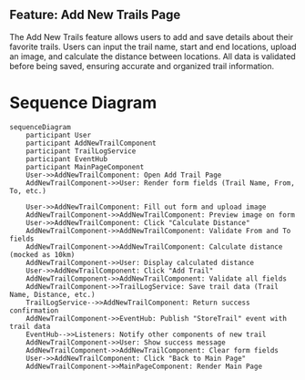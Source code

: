 ## Feature: Add New Trails Page

The Add New Trails feature allows users to add and save details about their favorite trails. Users can input the trail name, start and end locations, upload an image, and calculate the distance between locations. All data is validated before being saved, ensuring accurate and organized trail information.

# Sequence Diagram
```mermaid
sequenceDiagram
    participant User
    participant AddNewTrailComponent
    participant TrailLogService
    participant EventHub
    participant MainPageComponent
    User->>AddNewTrailComponent: Open Add Trail Page
    AddNewTrailComponent->>User: Render form fields (Trail Name, From, To, etc.)
    
    User->>AddNewTrailComponent: Fill out form and upload image
    AddNewTrailComponent->>AddNewTrailComponent: Preview image on form
    User->>AddNewTrailComponent: Click "Calculate Distance"
    AddNewTrailComponent->>AddNewTrailComponent: Validate From and To fields
    AddNewTrailComponent->>AddNewTrailComponent: Calculate distance (mocked as 10km)
    AddNewTrailComponent->>User: Display calculated distance
    User->>AddNewTrailComponent: Click "Add Trail"
    AddNewTrailComponent->>AddNewTrailComponent: Validate all fields
    AddNewTrailComponent->>TrailLogService: Save trail data (Trail Name, Distance, etc.)
    TrailLogService-->>AddNewTrailComponent: Return success confirmation
    AddNewTrailComponent->>EventHub: Publish "StoreTrail" event with trail data
    EventHub-->>Listeners: Notify other components of new trail
    AddNewTrailComponent->>User: Show success message
    AddNewTrailComponent->>AddNewTrailComponent: Clear form fields
    User->>AddNewTrailComponent: Click "Back to Main Page"
    AddNewTrailComponent->>MainPageComponent: Render Main Page
```